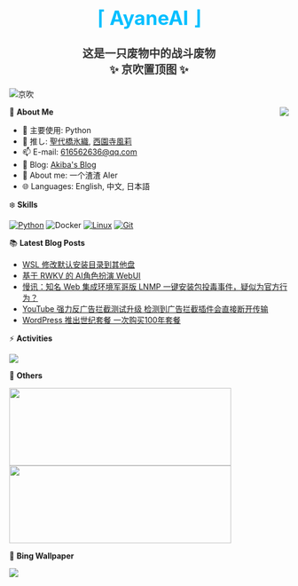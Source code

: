 <div align="center">
  <h1 style="color:#00BFFF;font-size:35px">⌈ AyaneAI ⌋</h1>
  <h3 style="color:#333333;font-size:20px">这是一只废物中的战斗废物<br>✨ 京吹置顶图 ✨</h3>
</div>

![京吹](https://raw.githubusercontent.com/azmiao/azmiao/main/header_img.png)

<a href="https://github.com/AyaneAI">
  <img align="right" src="https://github-readme-stats.vercel.app/api?username=AyaneAI&theme=buefy&show_icons=true&count_private=true" />
</a>

🍓 **About Me**

- 🔭 主要使用: Python
- 🌱 推し: [聖代橋氷織](https://mzh.moegirl.org.cn/zh-hans/%E5%9C%A3%E4%BB%A3%E6%A1%A5%E5%86%B0%E7%BB%87), [西園寺風莉](https://mzh.moegirl.org.cn/%E8%A5%BF%E5%9B%AD%E5%AF%BA%E9%A3%8E%E8%8E%89)
- 📫 E-mail: 616562636@qq.com
- 🍨 Blog: [Akiba's Blog](https://blog.anzu.link)
- 👯 About me: 一个渣渣 AIer
- 🌐 Languages: English, 中文, 日本語

❄️ **Skills**

[![Python](https://img.shields.io/badge/-Python-3776AB?style=flat-square&logo=python&logoColor=ffffff)](https://www.python.org/)
![Docker](https://img.shields.io/badge/Docker-2496ED?style=flat-square&logo=docker&logoColor=ffffff)
[![Linux](https://img.shields.io/badge/-Linux-333333?style=flat-square&logo=linux&logoColor=white)](https://www.linuxfoundation.org/)
[![Git](https://img.shields.io/badge/-Git-f05032?style=flat-square&logo=git&logoColor=white)](https://git-scm.com/)

📚 **Latest Blog Posts**

<!-- BLOG-POST-LIST:START -->
- [WSL 修改默认安装目录到其他盘](https://www.tjsky.net/tutorial/783?pk_campaign=feed&pk_kwd=wsl-%25e4%25bf%25ae%25e6%2594%25b9%25e9%25bb%2598%25e8%25ae%25a4%25e5%25ae%2589%25e8%25a3%2585%25e7%259b%25ae%25e5%25bd%2595%25e5%2588%25b0%25e5%2585%25b6%25e4%25bb%2596%25e7%259b%2598)
- [基于 RWKV 的 AI角色扮演 WebUI](https://www.tjsky.net/tutorial/770?pk_campaign=feed&pk_kwd=%25e5%259f%25ba%25e4%25ba%258e-rwkv-%25e7%259a%2584-ai%25e8%25a7%2592%25e8%2589%25b2%25e6%2589%25ae%25e6%25bc%2594-webui)
- [慢讯：知名 Web 集成环境军哥版 LNMP 一键安装包投毒事件，疑似为官方行为？](https://www.tjsky.net/tutorial/767?pk_campaign=feed&pk_kwd=%25e6%2585%25a2%25e8%25ae%25af%25ef%25bc%259a%25e7%259f%25a5%25e5%2590%258d-web-%25e9%259b%2586%25e6%2588%2590%25e7%258e%25af%25e5%25a2%2583%25e5%2586%259b%25e5%2593%25a5%25e7%2589%2588-lnmp-%25e4%25b8%2580%25e9%2594%25ae%25e5%25ae%2589%25e8%25a3%2585%25e5%258c%2585%25e6%258a%2595%25e6%25af%2592%25e4%25ba%258b%25e4%25bb%25b6)
- [YouTube 强力反广告拦截测试升级 检测到广告拦截插件会直接断开传输](https://www.tjsky.net/news/763?pk_campaign=feed&pk_kwd=youtube-%25e5%25bc%25ba%25e5%258a%259b%25e5%258f%258d%25e5%25b9%25bf%25e5%2591%258a%25e6%258b%25a6%25e6%2588%25aa%25e6%25b5%258b%25e8%25af%2595%25e5%258d%2587%25e7%25ba%25a7-%25e6%25a3%2580%25e6%25b5%258b%25e5%2588%25b0%25e5%25b9%25bf%25e5%2591%258a%25e6%258b%25a6%25e6%2588%25aa%25e6%258f%2592%25e4%25bb%25b6%25e4%25bc%259a)
- [WordPress 推出世纪套餐 一次购买100年套餐](https://www.tjsky.net/news/757?pk_campaign=feed&pk_kwd=wordpress-%25e6%258e%25a8%25e5%2587%25ba%25e4%25b8%2596%25e7%25ba%25aa%25e5%25a5%2597%25e9%25a4%2590-%25e4%25b8%2580%25e6%25ac%25a1%25e8%25b4%25ad%25e4%25b9%25b0100%25e5%25b9%25b4%25e5%25a5%2597%25e9%25a4%2590)
<!-- BLOG-POST-LIST:END -->

⚡️ **Activities**

<a href="https://github.com/AyaneAI/GPUMonitor">
  <img src="https://github-readme-stats.vercel.app/api/pin/?username=AyaneAI&repo=GPUMonitor&bg_color=30,a6c0fe,f68084&title_color=fff&text_color=fff" />
</a>

🎄 **Others**

<a href="https://github.com/AyaneAI">
  <img width="400" height="140" src="https://card.yuy1n.io/card/76561198344110725/gradient3,en,badge,group">
</a>

<a href="https://github.com/AyaneAI">
  <img width="400" height="140" src="https://github-readme-stats.vercel.app/api/top-langs/?username=AyaneAI&layout=compact&bg_color=30,a6c0fe,f68084&title_color=fff&text_color=fff">
</a>

🗻 **Bing Wallpaper**

<!-- BING-WALLPAPER:START -->
<img src="https://www.bing.com/th?id=OHR.VeteransDayDC_EN-US7666353324_1920x1080.jpg&rf=LaDigue_1920x1080.jpg&pid=hp">
<!-- BING-WALLPAPER:END -->

